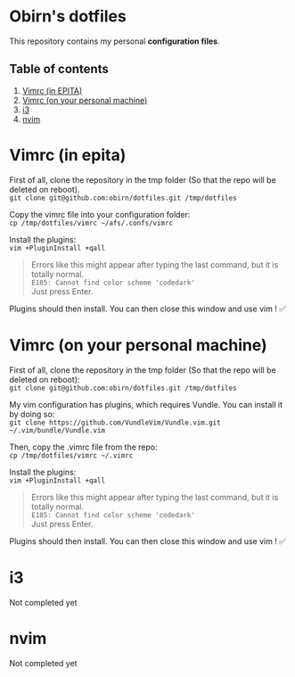 # Obirn's dotfiles

This repository contains my personal **configuration files**.

## Table of contents
1. [Vimrc (in EPITA)](#vimrc-in-epita)
2. [Vimrc (on your personal machine)](#vimrc-on-your-personal-machine)
3. [i3](#i3)
4. [nvim](#nvim)

# Vimrc (in epita)
First of all, clone the repository in the tmp folder (So that the repo will be deleted on reboot).  
`git clone git@github.com:obirn/dotfiles.git /tmp/dotfiles`

Copy the vimrc file into your configuration folder:  
`cp /tmp/dotfiles/vimrc ~/afs/.confs/vimrc`

Install the plugins:  
`vim +PluginInstall +qall`

> Errors like this might appear after typing the last command, but it is totally normal.<br>
`E185: Cannot find color scheme 'codedark'`<br>
> Just press Enter.<br>

Plugins should then install. You can then close this window and use vim ! ✅

# Vimrc (on your personal machine)

First of all, clone the repository in the tmp folder (So that the repo will be deleted on reboot):  
`git clone git@github.com:obirn/dotfiles.git /tmp/dotfiles`

My vim configuration has plugins, which requires Vundle.
You can install it by doing so:  
`git clone https://github.com/VundleVim/Vundle.vim.git ~/.vim/bundle/Vundle.vim`

Then, copy the .vimrc file from the repo:  
`cp /tmp/dotfiles/vimrc ~/.vimrc`

Install the plugins:  
`vim +PluginInstall +qall`

> Errors like this might appear after typing the last command, but it is totally normal.<br>
`E185: Cannot find color scheme 'codedark'`<br>
> Just press Enter.<br>

Plugins should then install. You can then close this window and use vim ! ✅

# i3
Not completed yet

# nvim
Not completed yet
